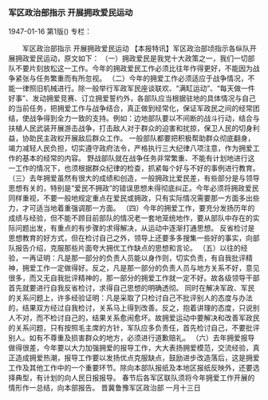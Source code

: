 ### 军区政治部指示  开展拥政爱民运动

1947-01-16
第1版()
专栏：

　　军区政治部指示
    开展拥政爱民运动
    【本报特讯】军区政治部顷指示各纵队开展拥政爱民运动，原文如下：
    （一）拥政爱民是我党十大政策之一，我们一切部队不要片刻放松这一工作。今年的拥政爱民工作必须比往年作得更好，不能因为战争紧张与任务繁重而有所忽视。
    （二）今年的拥爱工作必须适应于战争情况，不能一律照旧机械进行。除一般举行军政军民座谈联欢、“满缸运动”、“每天做一件好事”、发动拥爱竞赛、订立拥爱誓约外，各部队应当根据驻地的具体情况与自己的当前任务，把拥爱工作与战争结合，真正做到经常化，保证军政民之间的经常团结，使战争得到全力一致的支持。例如：边地部队要以不间断的战斗行动，结合与扶植人民武装开展游击战争，打击敌人对于群众的迫害和扰掠，保卫人民的切身利益，协助民主政权开展敌后群众工作。
    一般部队都要把积极帮助群众彻底翻身，竭力减轻人民负担，切实遵守政府法令，严格执行三大纪律八项注意，作为拥爱工作的基本的经常的内容。
    野战部队就在战争任务非常繁重、不能有计划地进行这一工作的情况下，也须根据群众纪律的检查，抓紧每个好与不好的事例进行教育。
    （三）去年拥爱虽然有很大的成绩和创造，一般拥政比爱民差，有些部分是与领导思想有关的，特别是“爱民不拥政”的错误思想未得彻底纠正。今年必须将拥政爱民同样重视，不要一般地规定重点在爱民或拥政，只有实际情况需要那一方面多出些力，才可适当地着重强调那一方面。
    （四）今年的拥爱工作，要充分发扬历年的成绩与经验，但不能不顾目前部队的情况老一套地笼统地作，要从部队中存在的实际问题出发，有重点的有步骤的求得解决，从运动中逐渐打通思想。
    反省检讨是思想教育的好方式，但在检讨自己之外，领导上还要多多搜集一些好的事实，向部队报告介绍，克服那些片面夸大拥优工作缺点的思想和言论。
    （五）以往的经验，一再证明：凡是那一部分的负责人员能以身作则，切实负责，有自我批评精神，拥爱工作一定做得好。反之，凡是那一部分的负责人员与地方关系不好，意见很多，而又无自我批评精神的，那一部分的拥爱工作就一定不好。故各级领导干部首先就要进行自我反省检讨，求得自己思想的明确透彻。
    同时在解决军政、军民的关系问题上，许多经验证明：凡是采取了只检讨自己不批评别人的态度与办法的，结果双方经过自我检讨，关系马上得到改善。反之，抱着讲理的态度，只说别人不对，而不检讨自己的，结果关系愈闹愈坏。故拥爱运动中要解决和改善军政民的关系问题，只有按照毛主席的方针，军队应多负责任，首先检讨自己，不要批评别人。如有不尊重及损害群众的地方，必须进行道歉赔礼。
    （六）去年拥爱报导做得很差，今年要以大力加强拥爱的报导工作，大大表扬拥爱模范，交流经验，真正造成拥爱热潮，报导工作要以发扬优点克服缺点，鼓励进步改造落后，这是拥爱工作及其他工作中的一个重要环节。除向本部队报纸及本地区报纸反映外，还要选择典型，有计划的向人民日报报导。
    春节后各军区联队须将今年拥爱工作开展的情形作一总结，向本部报告。
      晋冀鲁豫军区政治部  一月十三日
